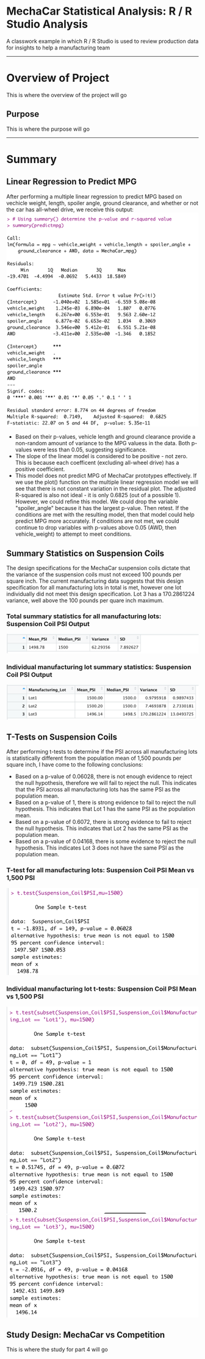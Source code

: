 # MechaCar Statistical Analysis: R / R Studio Analysis

A classwork example in which R / R Studio is used to review production data for insights to help a manufacturing team

---

# Overview of Project
This is where the overview of the project will go

## Purpose
This is where the purpose will go

---
# Summary
## Linear Regression to Predict MPG
After performing a multiple linear regression to predict MPG based on vechicle weight, length, spoiler angle, ground clearance, and whether or not the car has all-wheel drive, we receive this output:
![multiple linear regression output](Resources/mlr_output.png)

* Based on their p-values, vehicle length and ground clearance provide a non-random amount of variance to the MPG valuess in the data. Both p-values were less than 0.05, suggesting significance. 
* The slope of the linear model is considered to be positive - not zero. This is because each coefficent (excluding all-wheel drive) has a positive coefficient. 
* This model does not predict MPG of MechaCar prototypes effectively. If we use the plot() function on the multiple linear regression model we will see that there is not constant variation in the residual plot. The adjusted R-squared is also not ideal - it is only 0.6825 (out of a possible 1). However, we could refine this model. We could drop the variable "spoiler_angle" because it has the largest p-value. Then retest. If the conditions are met with the resulting model, then that model could help predict MPG more accurately. If conditions are not met, we could continue to drop variables with p-values above 0.05 (AWD, then vehicle_weight) to attempt to meet conditions. 

## Summary Statistics on Suspension Coils
The design specifications for the MechaCar suspension coils dictate that the variance of the suspension coils must not exceed 100 pounds per square inch. The current manufacturing data suggests that this design specification for all manufacturing lots in total is met, however one lot individually did not meet this design specification. Lot 3 has a 170.2861224 variance, well above the 100 pounds per quare inch maximum.

### Total summary statistics for all manufacturing lots: Suspension Coil PSI Output
![Total summary for suspension coil PSI output](Resources/total_summary_PSI.png)

### Individual manufacturing lot summary statistics: Suspension Coil PSI Output
![Lot summary for suspension coil PSI output](Resources/lot_summary_PSI.png)

## T-Tests on Suspension Coils
After performing t-tests to determine if the PSI across all manufacturing lots is statistically different from the population mean of 1,500 pounds per square inch, I have come to the following conclusions:
* Based on a p-value of 0.06028, there is not enough evidence to reject the null hypothesis, therefore we will fail to reject the null. This indicates that the PSI across all manufacturing lots has the same PSI as the population mean.
* Based on a p-value of 1, there is strong evidence to fail to reject the null hypothesis. This indicates that Lot 1 has the same PSI as the population mean.
* Based on a p-value of 0.6072, there is strong evidence to fail to reject the null hypothesis. This indicates that Lot 2 has the same PSI as the population mean.
* Based on a p-value of 0.04168, there is some evidence to reject the null hypothesis. This indicates Lot 3 does not have the same PSI as the population mean.

### T-test for all manufacturing lots: Suspension Coil PSI Mean vs 1,500 PSI 
![T-test for PSI All Manufacturing Lots](Resources/t.test_total.png)

### Individual manufacturing lot t-tests: Suspension Coil PSI Mean vs 1,500 PSI
![T-test for PSI Lot 1](Resources/t.test_lot_1.png)
![T-test for PSI Lot 2](Resources/t.test_lot_2.png)
![T-test for PSI Lot 3](Resources/t.test_lot_3.png)

## Study Design: MechaCar vs Competition
This is where the study for part 4 will go
